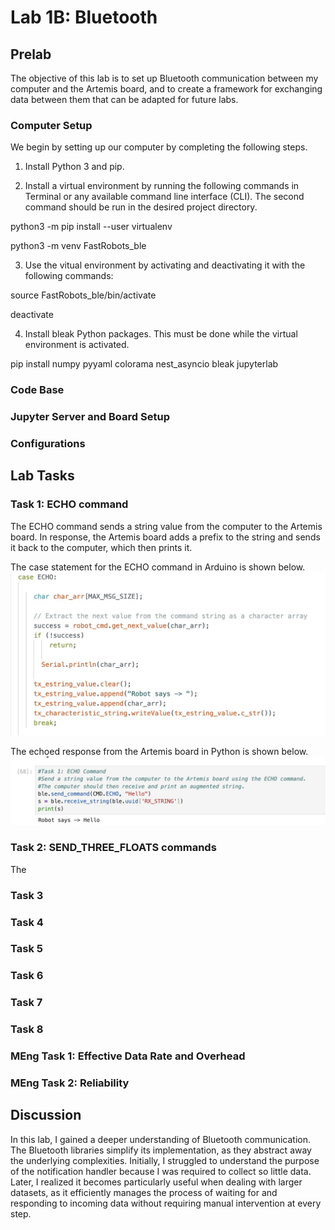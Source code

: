 # Lab 1B: Bluetooth

## Prelab

The objective of this lab is to set up Bluetooth communication between my computer and the Artemis board, and to create a framework for exchanging data between them that can be adapted for future labs.

### Computer Setup
We begin by setting up our computer by completing the following steps.

1. Install Python 3 and pip.

2. Install a virtual environment by running the following commands in Terminal or any available command line interface (CLI). The second command should be run in the desired project directory.

 python3 -m pip install --user virtualenv

 python3 -m venv FastRobots_ble

 3. Use the vitual environment by activating and deactivating it with the following commands:

 source FastRobots_ble/bin/activate

 deactivate

 4. Install bleak Python packages. This must be done while the virtual environment is activated.

  pip install numpy pyyaml colorama nest_asyncio bleak jupyterlab

### Code Base

### Jupyter Server and Board Setup

### Configurations


## Lab Tasks

### Task 1: ECHO command
The ECHO command sends a string value from the computer to the Artemis board. In response, the Artemis board adds a prefix to the string and sends it back to the computer, which then prints it.

The case statement for the ECHO command in Arduino is shown below.
![](images/Lab1/echo_arduino.jpeg)

The echoed response from the Artemis board in Python is shown below.
![](images/Lab1/Echo_py.jpeg)

### Task 2: SEND_THREE_FLOATS commands
The 

### Task 3

### Task 4

### Task 5

### Task 6

### Task 7

### Task 8

### MEng Task 1: Effective Data Rate and Overhead

### MEng Task 2: Reliability


## Discussion

In this lab, I gained a deeper understanding of Bluetooth communication. The Bluetooth libraries simplify its implementation, as they abstract away the underlying complexities. Initially, I struggled to understand the purpose of the notification handler because I was required to collect so little data. Later, I realized it becomes particularly useful when dealing with larger datasets, as it efficiently manages the process of waiting for and responding to incoming data without requiring manual intervention at every step.
